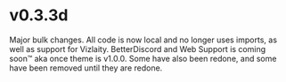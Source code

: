 # v0.3.3d
Major bulk changes. All code is now local and no longer uses imports, as well as support for Vizlaity. BetterDiscord and Web Support is coming soon:tm: aka once theme is v1.0.0. Some have also been redone, and some have been removed until they are redone.